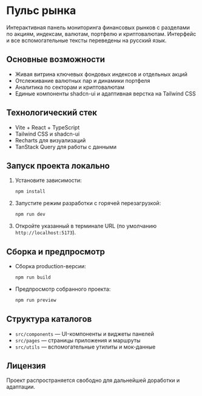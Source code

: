 # Пульс рынка

Интерактивная панель мониторинга финансовых рынков с разделами по акциям, индексам, валютам, портфелю и криптовалютам. Интерфейс и все вспомогательные тексты переведены на русский язык.

## Основные возможности

- Живая витрина ключевых фондовых индексов и отдельных акций
- Отслеживание валютных пар и динамики портфеля
- Аналитика по секторам и криптовалютам
- Единые компоненты shadcn-ui и адаптивная верстка на Tailwind CSS

## Технологический стек

- Vite + React + TypeScript
- Tailwind CSS и shadcn-ui
- Recharts для визуализаций
- TanStack Query для работы с данными

## Запуск проекта локально

1. Установите зависимости:
	 ```bash
	 npm install
	 ```
2. Запустите режим разработки с горячей перезагрузкой:
	 ```bash
	 npm run dev
	 ```
3. Откройте указанный в терминале URL (по умолчанию `http://localhost:5173`).

## Сборка и предпросмотр

- Сборка production-версии:
	```bash
	npm run build
	```
- Предпросмотр собранного проекта:
	```bash
	npm run preview
	```

## Структура каталогов

- `src/components` — UI-компоненты и виджеты панелей
- `src/pages` — страницы приложения и маршруты
- `src/utils` — вспомогательные утилиты и мок-данные

## Лицензия

Проект распространяется свободно для дальнейшей доработки и адаптации.
